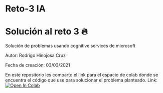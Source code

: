 # Reto-3 IA
# Solución al reto 3 :fire:
Solución de problemas usando cognitive services de microsoft

Autor: Rodrigo Hinojosa Cruz

Fecha de creación: 03/03/2021

En este repositorio les comparto el link para el espacio de colab donde se encuentra el código que use para solucionar el problema planteado.
Link: <a href="https://colab.research.google.com/github/RodrigoHinojosa/Reto-3-IA-/blob/main/C%C3%B3digo.ipynb" target="_blank"><img src="https://colab.research.google.com/assets/colab-badge.svg" alt="Open In Colab"/></a>
